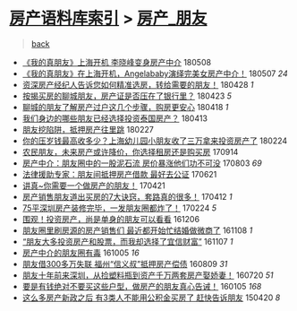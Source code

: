 [房产语料库索引](../../README.md)  > [房产_朋友](房产_朋友.md)
====
> [back](../README.md)

- [《我的真朋友》上海开机 李晓峰变身房产中介](http://jkwz.applinzi.com/ittc/7100658030389756935.html#%E3%80%8A%E6%88%91%E7%9A%84%E7%9C%9F%E6%9C%8B%E5%8F%8B%E3%80%8B%E4%B8%8A%E6%B5%B7%E5%BC%80%E6%9C%BA+%E6%9D%8E%E6%99%93%E5%B3%B0%E5%8F%98%E8%BA%AB%E6%88%BF%E4%BA%A7%E4%B8%AD%E4%BB%8B) 180508  
- [《我的真朋友》在上海开机，Angelababy演绎完美女房产中介！](http://jkwz.applinzi.com/ittc/7100377527510107147.html#%E3%80%8A%E6%88%91%E7%9A%84%E7%9C%9F%E6%9C%8B%E5%8F%8B%E3%80%8B%E5%9C%A8%E4%B8%8A%E6%B5%B7%E5%BC%80%E6%9C%BA%EF%BC%8CAngelababy%E6%BC%94%E7%BB%8E%E5%AE%8C%E7%BE%8E%E5%A5%B3%E6%88%BF%E4%BA%A7%E4%B8%AD%E4%BB%8B%EF%BC%81) 180507 *24* 
- [资深房产经纪人告诉您如何精准选房，转给需要的朋友！](http://jkwz.applinzi.com/ittc/7096969427239306256.html#%E8%B5%84%E6%B7%B1%E6%88%BF%E4%BA%A7%E7%BB%8F%E7%BA%AA%E4%BA%BA%E5%91%8A%E8%AF%89%E6%82%A8%E5%A6%82%E4%BD%95%E7%B2%BE%E5%87%86%E9%80%89%E6%88%BF%EF%BC%8C%E8%BD%AC%E7%BB%99%E9%9C%80%E8%A6%81%E7%9A%84%E6%9C%8B%E5%8F%8B%EF%BC%81) 180428 *1* 
- [按揭买房的聊城朋友，房产证是否压在了银行里？](http://jkwz.applinzi.com/ittc/7095100915864568839.html#%E6%8C%89%E6%8F%AD%E4%B9%B0%E6%88%BF%E7%9A%84%E8%81%8A%E5%9F%8E%E6%9C%8B%E5%8F%8B%EF%BC%8C%E6%88%BF%E4%BA%A7%E8%AF%81%E6%98%AF%E5%90%A6%E5%8E%8B%E5%9C%A8%E4%BA%86%E9%93%B6%E8%A1%8C%E9%87%8C%EF%BC%9F) 180423 *5* 
- [聊城的朋友了解房产过户这几个步骤，购房更安心](http://jkwz.applinzi.com/ittc/7093334585234686987.html#%E8%81%8A%E5%9F%8E%E7%9A%84%E6%9C%8B%E5%8F%8B%E4%BA%86%E8%A7%A3%E6%88%BF%E4%BA%A7%E8%BF%87%E6%88%B7%E8%BF%99%E5%87%A0%E4%B8%AA%E6%AD%A5%E9%AA%A4%EF%BC%8C%E8%B4%AD%E6%88%BF%E6%9B%B4%E5%AE%89%E5%BF%83) 180418 *1* 
- [我们身边的哪些朋友已经选择投资泰国房产？](http://jkwz.applinzi.com/ittc/7091587175235978247.html#%E6%88%91%E4%BB%AC%E8%BA%AB%E8%BE%B9%E7%9A%84%E5%93%AA%E4%BA%9B%E6%9C%8B%E5%8F%8B%E5%B7%B2%E7%BB%8F%E9%80%89%E6%8B%A9%E6%8A%95%E8%B5%84%E6%B3%B0%E5%9B%BD%E6%88%BF%E4%BA%A7%EF%BC%9F) 180413  
- [朋友挖陷阱，抵押房产往里跳](http://jkwz.applinzi.com/ittc/7074570922399106055.html#%E6%9C%8B%E5%8F%8B%E6%8C%96%E9%99%B7%E9%98%B1%EF%BC%8C%E6%8A%B5%E6%8A%BC%E6%88%BF%E4%BA%A7%E5%BE%80%E9%87%8C%E8%B7%B3) 180227  
- [你的压岁钱最高收多少？上海幼儿园小朋友收了三万拿来投资房产了](http://jkwz.applinzi.com/ittc/7073666300050408464.html#%E4%BD%A0%E7%9A%84%E5%8E%8B%E5%B2%81%E9%92%B1%E6%9C%80%E9%AB%98%E6%94%B6%E5%A4%9A%E5%B0%91%EF%BC%9F%E4%B8%8A%E6%B5%B7%E5%B9%BC%E5%84%BF%E5%9B%AD%E5%B0%8F%E6%9C%8B%E5%8F%8B%E6%94%B6%E4%BA%86%E4%B8%89%E4%B8%87%E6%8B%BF%E6%9D%A5%E6%8A%95%E8%B5%84%E6%88%BF%E4%BA%A7%E4%BA%86) 180224  
- [农民朋友，未来房产或许降价，你选择租房还是购买房](http://jkwz.applinzi.com/ittc/7013298918862095121.html#%E5%86%9C%E6%B0%91%E6%9C%8B%E5%8F%8B%EF%BC%8C%E6%9C%AA%E6%9D%A5%E6%88%BF%E4%BA%A7%E6%88%96%E8%AE%B8%E9%99%8D%E4%BB%B7%EF%BC%8C%E4%BD%A0%E9%80%89%E6%8B%A9%E7%A7%9F%E6%88%BF%E8%BF%98%E6%98%AF%E8%B4%AD%E4%B9%B0%E6%88%BF) 170914  
- [房产中介：朋友圈中的一股泥石流 房价暴涨他们功不可没](http://jkwz.applinzi.com/ittc/6997655848653161488.html#%E6%88%BF%E4%BA%A7%E4%B8%AD%E4%BB%8B%EF%BC%9A%E6%9C%8B%E5%8F%8B%E5%9C%88%E4%B8%AD%E7%9A%84%E4%B8%80%E8%82%A1%E6%B3%A5%E7%9F%B3%E6%B5%81+%E6%88%BF%E4%BB%B7%E6%9A%B4%E6%B6%A8%E4%BB%96%E4%BB%AC%E5%8A%9F%E4%B8%8D%E5%8F%AF%E6%B2%A1) 170803 *69* 
- [法律援助专家：朋友间抵押房产借款 最好去公证](http://jkwz.applinzi.com/ittc/6981527624990852100.html#%E6%B3%95%E5%BE%8B%E6%8F%B4%E5%8A%A9%E4%B8%93%E5%AE%B6%EF%BC%9A%E6%9C%8B%E5%8F%8B%E9%97%B4%E6%8A%B5%E6%8A%BC%E6%88%BF%E4%BA%A7%E5%80%9F%E6%AC%BE+%E6%9C%80%E5%A5%BD%E5%8E%BB%E5%85%AC%E8%AF%81) 170621  
- [讲真~你需要一个做房产的朋友！](http://jkwz.applinzi.com/ittc/6959029297971987461.html#%E8%AE%B2%E7%9C%9F%7E%E4%BD%A0%E9%9C%80%E8%A6%81%E4%B8%80%E4%B8%AA%E5%81%9A%E6%88%BF%E4%BA%A7%E7%9A%84%E6%9C%8B%E5%8F%8B%EF%BC%81) 170421  
- [房产销售朋友道出买房的7大诀窍，套路真的很多！](http://jkwz.applinzi.com/ittc/6955694260216136708.html#%E6%88%BF%E4%BA%A7%E9%94%80%E5%94%AE%E6%9C%8B%E5%8F%8B%E9%81%93%E5%87%BA%E4%B9%B0%E6%88%BF%E7%9A%847%E5%A4%A7%E8%AF%80%E7%AA%8D%EF%BC%8C%E5%A5%97%E8%B7%AF%E7%9C%9F%E7%9A%84%E5%BE%88%E5%A4%9A%EF%BC%81) 170412 *1* 
- [75平深圳房产装修完毕，一发朋友圈都炸了！](http://jkwz.applinzi.com/ittc/6938209438438786053.html#75%E5%B9%B3%E6%B7%B1%E5%9C%B3%E6%88%BF%E4%BA%A7%E8%A3%85%E4%BF%AE%E5%AE%8C%E6%AF%95%EF%BC%8C%E4%B8%80%E5%8F%91%E6%9C%8B%E5%8F%8B%E5%9C%88%E9%83%BD%E7%82%B8%E4%BA%86%EF%BC%81) 170224 *5* 
- [围观！投资房产，尚是单身的朋友可以看看](http://jkwz.applinzi.com/ittc/6908536423203734532.html#%E5%9B%B4%E8%A7%82%EF%BC%81%E6%8A%95%E8%B5%84%E6%88%BF%E4%BA%A7%EF%BC%8C%E5%B0%9A%E6%98%AF%E5%8D%95%E8%BA%AB%E7%9A%84%E6%9C%8B%E5%8F%8B%E5%8F%AF%E4%BB%A5%E7%9C%8B%E7%9C%8B) 161206  
- [朋友圈里刷房源的房产销售们 最近都开始忙结婚做微商了](http://jkwz.applinzi.com/ittc/6898065194978116613.html#%E6%9C%8B%E5%8F%8B%E5%9C%88%E9%87%8C%E5%88%B7%E6%88%BF%E6%BA%90%E7%9A%84%E6%88%BF%E4%BA%A7%E9%94%80%E5%94%AE%E4%BB%AC+%E6%9C%80%E8%BF%91%E9%83%BD%E5%BC%80%E5%A7%8B%E5%BF%99%E7%BB%93%E5%A9%9A%E5%81%9A%E5%BE%AE%E5%95%86%E4%BA%86) 161108 *1* 
- [“朋友大多投资房产和股票，而我却选择了宜信财富”](http://jkwz.applinzi.com/ittc/6897810983984038916.html#%E2%80%9C%E6%9C%8B%E5%8F%8B%E5%A4%A7%E5%A4%9A%E6%8A%95%E8%B5%84%E6%88%BF%E4%BA%A7%E5%92%8C%E8%82%A1%E7%A5%A8%EF%BC%8C%E8%80%8C%E6%88%91%E5%8D%B4%E9%80%89%E6%8B%A9%E4%BA%86%E5%AE%9C%E4%BF%A1%E8%B4%A2%E5%AF%8C%E2%80%9D) 161107 *1* 
- [房产中介的朋友圈有毒](http://jkwz.applinzi.com/ittc/6885554056747025412.html#%E6%88%BF%E4%BA%A7%E4%B8%AD%E4%BB%8B%E7%9A%84%E6%9C%8B%E5%8F%8B%E5%9C%88%E6%9C%89%E6%AF%92) 161005 *16* 
- [朋友借300多万失联 福州“信义叔”抵押房产偿债](http://jkwz.applinzi.com/ittc/6864304697548211205.html#%E6%9C%8B%E5%8F%8B%E5%80%9F300%E5%A4%9A%E4%B8%87%E5%A4%B1%E8%81%94+%E7%A6%8F%E5%B7%9E%E2%80%9C%E4%BF%A1%E4%B9%89%E5%8F%94%E2%80%9D%E6%8A%B5%E6%8A%BC%E6%88%BF%E4%BA%A7%E5%81%BF%E5%80%BA) 160809 *31* 
- [朋友十年前来深圳，从捡塑料瓶到资产千万两套房产娶娇妻！](http://jkwz.applinzi.com/ittc/6856973129251030021.html#%E6%9C%8B%E5%8F%8B%E5%8D%81%E5%B9%B4%E5%89%8D%E6%9D%A5%E6%B7%B1%E5%9C%B3%EF%BC%8C%E4%BB%8E%E6%8D%A1%E5%A1%91%E6%96%99%E7%93%B6%E5%88%B0%E8%B5%84%E4%BA%A7%E5%8D%83%E4%B8%87%E4%B8%A4%E5%A5%97%E6%88%BF%E4%BA%A7%E5%A8%B6%E5%A8%87%E5%A6%BB%EF%BC%81) 160720 *51* 
- [要是有钱绝对不要买这些户型，做房产的朋友真心告诫！](http://jkwz.applinzi.com/ittc/6783838408908735492.html#%E8%A6%81%E6%98%AF%E6%9C%89%E9%92%B1%E7%BB%9D%E5%AF%B9%E4%B8%8D%E8%A6%81%E4%B9%B0%E8%BF%99%E4%BA%9B%E6%88%B7%E5%9E%8B%EF%BC%8C%E5%81%9A%E6%88%BF%E4%BA%A7%E7%9A%84%E6%9C%8B%E5%8F%8B%E7%9C%9F%E5%BF%83%E5%91%8A%E8%AF%AB%EF%BC%81) 160105 *168* 
- [这么多房产新政之后 有3类人不能用公积金买房了 赶快告诉朋友](http://jkwz.applinzi.com/ittc/547650611404866346.html#%E8%BF%99%E4%B9%88%E5%A4%9A%E6%88%BF%E4%BA%A7%E6%96%B0%E6%94%BF%E4%B9%8B%E5%90%8E+%E6%9C%893%E7%B1%BB%E4%BA%BA%E4%B8%8D%E8%83%BD%E7%94%A8%E5%85%AC%E7%A7%AF%E9%87%91%E4%B9%B0%E6%88%BF%E4%BA%86+%E8%B5%B6%E5%BF%AB%E5%91%8A%E8%AF%89%E6%9C%8B%E5%8F%8B) 150420 *8* 
